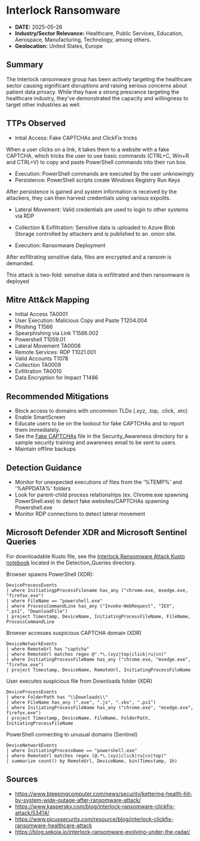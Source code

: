 # Interlock Ransomware 
- **DATE:** 2025-05-26
- **Industry/Sector Relevance:** Healthcare, Public Services, Education, Aerospace, Manufacturing, Technology, among others. 
- **Geolocation:** United States, Europe

## Summary

The Interlock ransomware group has been actively targeting the healthcare sector causing significant disruptions and raising serious concerns about patient data privacy. While they have a strong prescence targeting the healthcare industry, they've demonstrated the capacity and willingness to target other industries as well. 

## TTPs Observed

- Intial Access: Fake CAPTCHAs and ClickFix tricks

When a user clicks on a link, it takes them to a website with a fake CAPTCHA, which tricks the user to use basic commands (CTRL+C, Win+R and CTRL+V) to copy and paste PowerShell commands into their run box.

- Execution: PowerShell commands are executed by the user unknowingly
- Persistence: PowerShell scripts create Windows Registry Run Keys

After persistence is gained and system information is received by the attackers, they can then harvest credentials using various expolits.

- Lateral Movement: Valid credentials are used to login to other systems via RDP
- Collection & Exfiltration: Sensitive data is uploaded to Azure Blob Storage controlled by attackers and is published to an .onion site.

- Execution: Ransomware Deployment
    
After exfiltrating sensitive data, files are encrypted and a ransom is demanded. 

This attack is two-fold: sensitve data is exfiltrated and then ransomware is deployed

## Mitre Att&ck Mapping

- Initial Access                             TA0001
- User Execution: Malicious Copy and Paste   T1204.004
- Phishing                                   T1566
- Spearphishing via Link                     T1566.002
- Powershell                                 T1059.01
- Lateral Movement                           TA0008
- Remote Services: RDP                       T1021.001
- Valid Accounts                             T1078
- Collection                                 TA0009
- Exfiltration                               TA0010
- Data Encryption for Impact                 T1486

## Recommended Mitigations

- Block access to domains with uncommon TLDs (.xyz, .top, .click, .etc)
- Enable SmartScreen
- Educate users to be on the lookout for fake CAPTCHAs and to report them immediately.
- See the [Fake CAPTCHAs](../Security_Awareness/Fake_CAPTCHAs.md) file in the Security_Awareness directory for a sample security training and awareness email to be sent to users.
- Maintain offline backups

## Detection Guidance

- Monitor for unexpected executions of files from the '%TEMP%' and '%APPDATA%' folders
- Look for parent-child process relationships (ex. Chrome.exe spawning PowerShell.exe) to detect fake websites/CAPTCHAs spawning Powershell.exe
- Monitor RDP connections to detect lateral movement

## Microsoft Defender XDR and Microsoft Sentinel Queries

For downloadable Kusto file, see the [Interlock Ransomware Attack Kusto notebook](../Detection_Queries/interlock_ransomware_attack.knb) located in the Detection_Queries directory.

Browser spawns PowerShell (XDR):

    DeviceProcessEvents
    | where InitiatingpProcessFilename has_any ("chrome.exe, msedge.exe, "firefox.exe")
    | where FileName == "powershell.exe"
    | where ProcessCommandLine has_any ("Invoke-WebRequest", "IEX", ".ps1", "DownloadFile")
    | project Timestamp, DeviceName, InitiatingProcessFileName, FileName, ProcessCommandLine

Browser accesses suspicious CAPTCHA domain (XDR)

    DeviceNetworkEvents
    | where RemoteUrl has "captcha"
    | where RemoteUrl matches regex @".*\.(xyz|top|click|ru|cn)"
    | where InitiatingProcessFileName has_any ("chrome.exe, "msedge.exe", "firefox.exe")
    | project Timestamp, DeviceName, RemoteUrl, InitiatingProcessFileName

User executes suspicious file from Downloads folder (XDR)

    DeviceProcessEvents
    | where FolderPath has "\\Downloads\\"
    | where FileName has_any (".exe", ".js", ".vbs", ".ps1")
    | where InitiatingProcessFileName has_any ("chrome.exe", "msedge.exe", firefox.exe")
    | project Timestamp, DeviceName, FileName, FolderPath, InitiatingProcessFileName

PowerShell connecting to unusual domains (Sentinel)

    DeviceNetworkEvents
    | where InitiatingProcessName == "powershell.exe"
    | where RemoteUrl matches regex (@.*\.(xyz|click|ru|cn|top)"
    | summarize count() by RemoteUrl, DeviceName, bin(Timestamp, 1h)

## Sources

- https://www.bleepingcomputer.com/news/security/kettering-health-hit-by-system-wide-outage-after-ransomware-attack/
- https://www.kaspersky.com/blog/interlock-ransomware-clickfix-attack/53414/
- https://www.picussecurity.com/resource/blog/interlock-clickfix-ransomware-healthcare-attack
- https://blog.sekoia.io/interlock-ransomware-evolving-under-the-radar/









  

